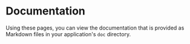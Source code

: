 # Documentation

Using these pages, you can view the documentation that is provided as Markdown files in your application's `doc` directory.
